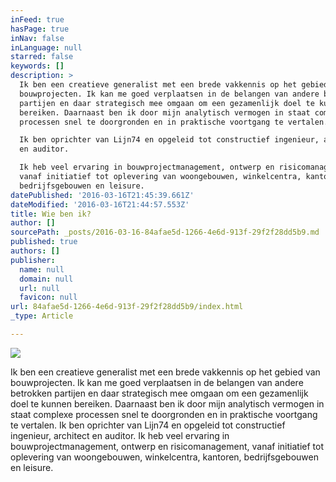 ```yaml
---
inFeed: true
hasPage: true
inNav: false
inLanguage: null
starred: false
keywords: []
description: >
  Ik ben een creatieve generalist met een brede vakkennis op het gebied van
  bouwprojecten. Ik kan me goed verplaatsen in de belangen van andere betrokken
  partijen en daar strategisch mee omgaan om een gezamenlijk doel te kunnen
  bereiken. Daarnaast ben ik door mijn analytisch vermogen in staat complexe
  processen snel te doorgronden en in praktische voortgang te vertalen.

  Ik ben oprichter van Lijn74 en opgeleid tot constructief ingenieur, architect
  en auditor.

  Ik heb veel ervaring in bouwprojectmanagement, ontwerp en risicomanagement,
  vanaf initiatief tot oplevering van woongebouwen, winkelcentra, kantoren,
  bedrijfsgebouwen en leisure.
datePublished: '2016-03-16T21:45:39.661Z'
dateModified: '2016-03-16T21:44:57.553Z'
title: Wie ben ik?
author: []
sourcePath: _posts/2016-03-16-84afae5d-1266-4e6d-913f-29f2f28dd5b9.md
published: true
authors: []
publisher:
  name: null
  domain: null
  url: null
  favicon: null
url: 84afae5d-1266-4e6d-913f-29f2f28dd5b9/index.html
_type: Article

---
```

![](https://the-grid-user-content.s3-us-west-2.amazonaws.com/9aa851bf-1343-4cda-ba03-0c61cbf397d4.jpg)

Ik ben een creatieve generalist met een brede vakkennis op het gebied van bouwprojecten. Ik kan me goed verplaatsen in de belangen van andere betrokken partijen en daar strategisch mee omgaan om een gezamenlijk doel te kunnen bereiken. Daarnaast ben ik door mijn analytisch vermogen in staat complexe processen snel te doorgronden en in praktische voortgang te vertalen.
Ik ben oprichter van Lijn74 en opgeleid tot constructief ingenieur, architect en auditor.
Ik heb veel ervaring in bouwprojectmanagement, ontwerp en risicomanagement, vanaf initiatief tot oplevering van woongebouwen, winkelcentra, kantoren, bedrijfsgebouwen en leisure.